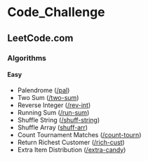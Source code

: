 # Code_Challenge

## LeetCode.com

### Algorithms

#### Easy

- Palendrome ([/pal](https://github.com/andybeckmann/Code_Challenge/LeetCode.com/Algorithms/Easy/pal/code.js))
- Two Sum ([/two-sum](https://github.com/andybeckmann/Code_Challenge/LeetCode.com/Algorithms/Easy/two-sum/code.js))
- Reverse Integer ([/rev-int](https://github.com/andybeckmann/Code_Challenge/LeetCode.com/Algorithms/Easy/rev-int/code.js))
- Running Sum ([/run-sum](https://github.com/andybeckmann/Code_Challenge/LeetCode.com/Algorithms/Easy/run-sum/code.js))
- Shuffle String ([/shuff-string](https://github.com/andybeckmann/Code_Challenge/LeetCode.com/Algorithms/Easy/shuff-string/code.js))
- Shuffle Array ([shuff-arr](https://github.com/andybeckmann/Code_Challenge/LeetCode.com/Algorithms/Easy/shuff-arr/code.js))
- Count Tournament Matches ([/count-tourn](https://github.com/andybeckmann/Code_Challenge/LeetCode.com/Algorithms/Easy/count-tourn/code.js))
- Return Richest Customer ([/rich-cust](https://github.com/andybeckmann/Code_Challenge/LeetCode.com/Algorithms/Easy/rich-cust/code.js))
- Extra Item Distribution ([/extra-candy](https://github.com/andybeckmann/Code_Challenge/LeetCode.com/Algorithms/Easy/extra-candy/code.js))